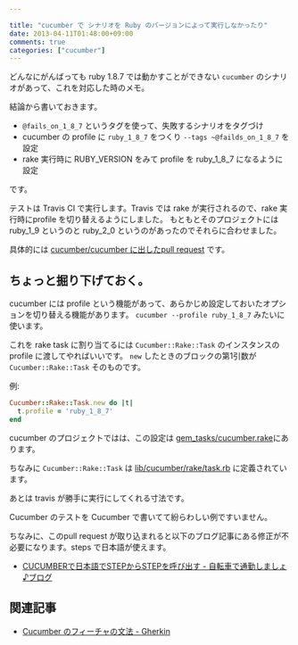 ```yaml
---

title: "cucumber で シナリオを Ruby のバージョンによって実行しなかったり"
date: 2013-04-11T01:48:00+09:00
comments: true
categories: ["cucumber"]
---
```


どんなにがんばっても ruby 1.8.7 では動かすことができない `cucumber` のシナリオがあって、これを対応した時のメモ。

結論から書いておきます。

* `@fails_on_1_8_7` というタグを使って、失敗するシナリオをタグづけ
* cucumber の profile に `ruby_1_8_7` をつくり `--tags ~@failds_on_1_8_7` を設定
* rake 実行時に RUBY_VERSION をみて profile を ruby_1_8_7 になるように設定

です。

テストは Travis CI で実行します。Travis では rake が実行されるので、rake 実行時にprofile を切り替えるようにしました。
もともとそのプロジェクトには ruby_1_9 というのと ruby_2_0 というのがあったのでそれらに合わせました。

具体的には [cucumber/cucumber に出したpull request](https://github.com/eiel/cucumber/commit/edfc124dd28abd92d41833bfdfd9018b754b4667) です。

## ちょっと掘り下げておく。

cucumber には profile という機能があって、あらかじめ設定しておいたオプションを切り替える機能があります。
`cucumber --profile ruby_1_8_7` みたいに使います。

これを rake task に割り当てるには `Cucumber::Rake::Task` のインスタンスのprofile に渡してやればいいです。
`new` したときのブロックの第1引数が `Cucumber::Rake::Task` そのものです。


例:

```ruby
Cucumber::Rake::Task.new do |t|
  t.profile = 'ruby_1_8_7'
end
```

cucumber のプロジェクトではは、この設定は [gem_tasks/cucumber.rake](https://github.com/cucumber/cucumber/blob/v1.2.5/gem_tasks/cucumber.rake)にあります。

ちなみに `Cucumber::Rake::Task` は [lib/cucumber/rake/task.rb](https://github.com/cucumber/cucumber/blob/v1.2.5/lib/cucumber/rake/task.rb)  に定義されています。

あとは travis が勝手に実行にしてくれる寸法です。

Cucumber のテストを Cucumber で書いてて紛らわしい例ですいません。

ちなみに、このpull request が取り込まれると以下のブログ記事にある修正が不必要になります。steps で日本語が使えます。

* [CUCUMBERで日本語でSTEPからSTEPを呼び出す - 自転車で通勤しましょ♪ブログ](http://319ring.net/blog/archives/2145)

## 関連記事

* [Cucumber のフィーチャの文法 - Gherkin](http://blog.eiel.info/blog/2013/02/12/gherkin/)
